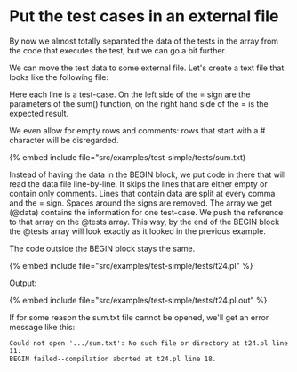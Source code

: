 # Put the test cases in an external file



By now we almost totally separated the data of the tests in the array from the code that executes the test, but we can go a bit further.

We can move the test data to some external file. Let's create a text file that looks like the following file:

Here each line is a test-case. On the left side of the = sign are the parameters of the sum() function, on the right hand side of the =
is the expected result.

We even allow for empty rows and comments: rows that start with a # character will be disregarded.


{% embed include file="src/examples/test-simple/tests/sum.txt)



Instead of having the data in the BEGIN block, we put code in there that will read the data file line-by-line.
It skips the lines that are either empty or contain only comments.
Lines that contain data are split at every comma and the = sign. Spaces around the signs are removed. The array we get
(@data) contains the information for one test-case. We push the reference to that array on the @tests array.
This way, by the end of the BEGIN block the @tests array will look exactly as it looked in the previous example.

The code outside the BEGIN block stays the same.


{% embed include file="src/examples/test-simple/tests/t24.pl" %}

Output:

{% embed include file="src/examples/test-simple/tests/t24.pl.out" %}


If for some reason the sum.txt file cannot be opened, we'll get an error message like this:


```
Could not open '.../sum.txt': No such file or directory at t24.pl line 11.
BEGIN failed--compilation aborted at t24.pl line 18.
```


